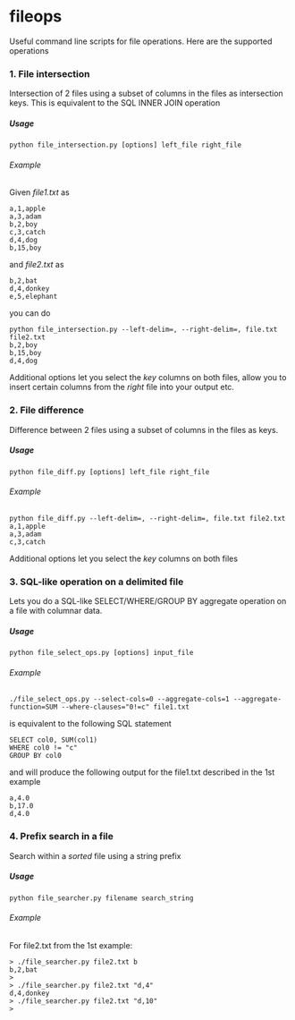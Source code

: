 fileops
====================

Useful command line scripts for file operations. Here are the supported operations

### 1. File intersection
Intersection of 2 files using a subset of columns in the files as intersection keys. This is equivalent to the SQL INNER JOIN operation
##### Usage
    python file_intersection.py [options] left_file right_file

###### Example
Given *file1.txt* as

    a,1,apple
    a,3,adam
    b,2,boy
    c,3,catch
    d,4,dog
    b,15,boy

and *file2.txt* as

    b,2,bat
    d,4,donkey
    e,5,elephant   

you can do
  
    python file_intersection.py --left-delim=, --right-delim=, file.txt file2.txt
    b,2,boy
    b,15,boy
    d,4,dog
    
Additional options let you select the *key* columns on both files, allow you to insert certain columns from the *right* file into your output etc.

### 2. File difference
Difference between 2 files using a subset of columns in the files as keys.
##### Usage
    python file_diff.py [options] left_file right_file

###### Example
    
    python file_diff.py --left-delim=, --right-delim=, file.txt file2.txt
    a,1,apple
    a,3,adam
    c,3,catch

Additional options let you select the *key* columns on both files

### 3. SQL-like operation on a delimited file
Lets you do a SQL-like SELECT/WHERE/GROUP BY aggregate operation on a file with columnar data. 

##### Usage
    python file_select_ops.py [options] input_file
    
###### Example

    ./file_select_ops.py --select-cols=0 --aggregate-cols=1 --aggregate-function=SUM --where-clauses="0!=c" file1.txt
    
is equivalent to the following SQL statement    

    SELECT col0, SUM(col1)
    WHERE col0 != "c"
    GROUP BY col0
    
and will produce the following output for the file1.txt described in the 1st example

    a,4.0
    b,17.0
    d,4.0

### 4. Prefix search in a file
Search within a *sorted* file using a string prefix

##### Usage
    python file_searcher.py filename search_string

###### Example

For file2.txt from the 1st example:

    > ./file_searcher.py file2.txt b
    b,2,bat
    >
    > ./file_searcher.py file2.txt "d,4"
    d,4,donkey
    > ./file_searcher.py file2.txt "d,10"
    >
    
